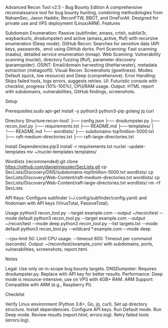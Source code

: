 Advanced Recon Tool v2.5 - Bug Bounty Edition
A comprehensive reconnaissance tool for bug bounty hunting, combining methodologies from NahamSec, Jason Haddix, ReconFTW, BBOT, and OneForAll. Designed for private use and VPS deployment (Linux/ARM).
Features

Subdomain Enumeration: Passive (subfinder, amass, crtsh, sublist3r, waybackurls, dnsdumpster) and active (amass_active, ffuf) with recursive enumeration (Deep mode).
GitHub Recon: Searches for sensitive data (API keys, passwords, .env) using GitHub dorks.
Port Scanning: Fast scanning (naabu), detailed service enumeration (nmap).
Web Scanning: Vulnerability scanning (nuclei), directory fuzzing (ffuf), parameter discovery (paramspider).
OSINT: Email/domain harvesting (theHarvester), metadata extraction (metagoofil).
Visual Recon: Screenshots (gowitness).
Modes: Default (quick, low resource) and Deep (comprehensive).
Error Handling: Skips failed tools, logs errors, suggests retries.
UI: Futuristic console with checklist, progress (10%-100%), CPU/RAM usage.
Output: HTML report with subdomains, vulnerabilities, GitHub findings, screenshots.

Setup

Prerequisites:sudo apt-get install -y python3 python3-pip golang jq curl


Directory Structure:recon-tool/
├── config.json
├── dnsdumpster.py
├── recon_tool.py
├── requirements.txt
├── README.md
├── templates/
│   └── README.md
└── wordlists/
    ├── subdomains-top1million-5000.txt
    ├── raft-medium-directories.txt
    ├── raft-large-directories.txt


Install Dependencies:pip3 install -r requirements.txt
nuclei -update-templates
mv ~/nuclei-templates templates/


Wordlists (recommended):git clone https://github.com/danielmiessler/SecLists.git
cp SecLists/Discovery/DNS/subdomains-top1million-5000.txt wordlists/
cp SecLists/Discovery/Web-Content/raft-medium-directories.txt wordlists/
cp SecLists/Discovery/Web-Content/raft-large-directories.txt wordlists/
rm -rf SecLists


API Keys:
Configure subfinder (~/.config/subfinder/config.yaml) and findomain with API keys (VirusTotal, PassiveTotal).



Usage
python3 recon_tool.py --target example.com --output ~/recon/test --mode default
python3 recon_tool.py --target example.com --output ~/recon/test --mode deep
python3 recon_tool.py --list targets.txt --mode default
python3 recon_tool.py --wildcard *.example.com --mode deep


--cpu-limit 50: Limit CPU usage.
--timeout 600: Timeout per command (seconds).
Output: ~/recon/test/example_com/ with subdomains, ports, vulnerabilities, screenshots, report.html.

Notes

Legal: Use only on in-scope bug bounty targets.
DNSDumpster: Requires dnsdumpster.py. Replace with API key for better results.
Performance: Deep mode is resource-intensive; use on VPS with 4GB+ RAM.
ARM Support: Compatible with ARM (e.g., Raspberry Pi).

Checklist

 Verify Linux environment (Python 3.8+, Go, jq, curl).
 Set up directory structure.
 Install dependencies.
 Configure API keys.
 Run Default mode.
 Run Deep mode.
 Review results (report.html, errors.log).
 Retry failed tools (errors.log).
